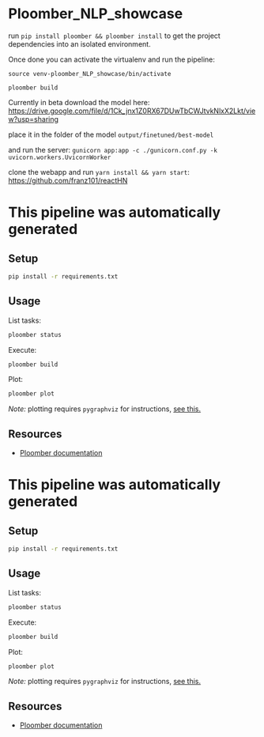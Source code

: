 # Ploomber_NLP_showcase

run `pip install ploomber && ploomber install` to get the project dependencies into an isolated environment.

Once done you can activate the virtualenv and run the pipeline:

`source venv-ploomber_NLP_showcase/bin/activate`

`ploomber build`

Currently in beta
download the model here:
https://drive.google.com/file/d/1Ck_jnx1Z0RX67DUwTbCWJtvkNlxX2Lkt/view?usp=sharing

place it in the folder of the model `output/finetuned/best-model`

and run the server:
`gunicorn app:app -c ./gunicorn.conf.py -k uvicorn.workers.UvicornWorker`


clone the webapp and run `yarn install && yarn start`:
https://github.com/franz101/reactHN

# This pipeline was automatically generated

## Setup

```sh
pip install -r requirements.txt
```

## Usage

List tasks:

```sh
ploomber status
```

Execute:

```sh
ploomber build
```

Plot:

```sh
ploomber plot
```

*Note:* plotting requires `pygraphviz` for instructions, [see this.](https://docs.ploomber.io/en/latest/user-guide/faq_index.html#plotting-a-pipeline)

## Resources

* [Ploomber documentation](https://docs.ploomber.io)
# This pipeline was automatically generated

## Setup

```sh
pip install -r requirements.txt
```

## Usage

List tasks:

```sh
ploomber status
```

Execute:

```sh
ploomber build
```

Plot:

```sh
ploomber plot
```

*Note:* plotting requires `pygraphviz` for instructions, [see this.](https://docs.ploomber.io/en/latest/user-guide/faq_index.html#plotting-a-pipeline)

## Resources

* [Ploomber documentation](https://docs.ploomber.io)